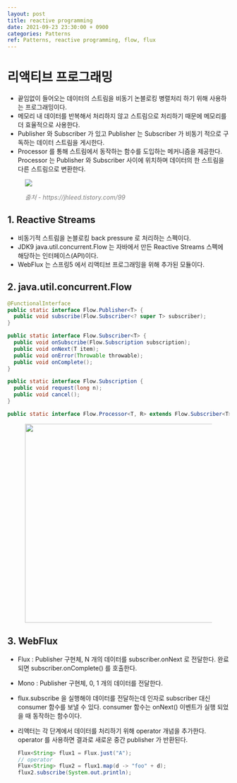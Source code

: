 ```yaml
---
layout: post
title: reactive programming
date: 2021-09-23 23:30:00 + 0900
categories: Patterns
ref: Patterns, reactive programming, flow, flux
---
```


# 리액티브 프로그래밍
- 끝임없이 들어오는 데이터의 스트림을 비동기 논블로킹 병렬처리 하기 위해 사용하는 프로그래밍이다.   
- 메모리 내 데이터를 반복해서 처리하지 않고 스트림으로 처리하기 때문에 메모리를 더 효율적으로 사용한다.   
- Publisher 와 Subscriber 가 있고 Publisher 는 Subscriber 가 비동기 적으로 구독하는 데이터 스트림을 게시한다.   
- Processor 를 통해 스트림에서 동작하는 함수를 도입하는 메커니즘을 제공한다.   
Processor 는 Publisher 와 Subscriber 사이에 위치하며 데이터의 한 스트림을 다른 스트림으로 변환한다.   

<figure>
  <img src="https://user-images.githubusercontent.com/13375810/134385538-698888bb-9a57-419b-9846-2f0a3eeec880.jpg" />
  <p style="font-style: italic; color: gray;">출처 - https://jhleed.tistory.com/99</p>
</figure>


## 1. Reactive Streams
- 비동기적 스트림을 논블로킹 back pressure 로 처리하는 스펙이다.   
- JDK9 java.util.concurrent.Flow 는 자바에서 만든 Reactive Streams 스펙에 해당하는 인터페이스(API)이다.   
- WebFlux 는 스프링5 에서 리액티브 프로그래밍을 위해 추가된 모듈이다.

## 2. java.util.concurrent.Flow

```java
@FunctionalInterface
public static interface Flow.Publisher<T> {
  public void subscribe(Flow.Subscriber<? super T> subscriber);
}

public static interface Flow.Subscriber<T> {
  public void onSubscribe(Flow.Subscription subscription);
  public void onNext(T item);
  public void onError(Throwable throwable);
  public void onComplete();
}

public static interface Flow.Subscription {
  public void request(long n);
  public void cancel();
}

public static interface Flow.Processor<T, R> extends Flow.Subscriber<T>, Flow.Publisher<R> {}
```

<figure>
  <img src="https://user-images.githubusercontent.com/13375810/134388511-7727b796-5cd3-4d6e-aaa9-e2fdf36a2ebf.png" height="450" />
</figure>

## 3. WebFlux

- Flux : Publisher<T> 구현체, N 개의 데이터를 subscriber.onNext 로 전달한다. 완료되면 subscriber.onComplete() 를 호출한다.
- Mono : Publisher<T> 구현체, 0, 1 개의 데이터를 전달한다.
- flux.subscribe 을 실행해야 데이터를 전달하는데 인자로 subscriber 대신 consumer 함수를 보낼 수 있다. consumer 함수는 onNext() 이벤트가 실행 되었을 때 동작하는 함수이다.
- 리액터는 각 단계에서 데이터를 처리하기 위해 operator 개념을 추가한다. operator 를 사용하면 결과로 새로운 중간 publisher 가 반환된다.   

   ```java
   Flux<String> flux1 = Flux.just("A");
   // operator
   Flux<String> flux2 = flux1.map(d -> "foo" + d);
   flux2.subscribe(System.out.println);
   ```